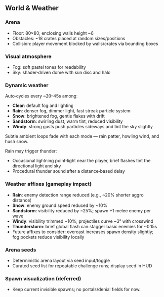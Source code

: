 ## World & Weather

### Arena
- Floor: 80×80; enclosing walls height ~6
- Obstacles: ~18 crates placed at random sizes/positions
- Collision: player movement blocked by walls/crates via bounding boxes

### Visual atmosphere
- Fog: soft pastel tones for readability
- Sky: shader‑driven dome with sun disc and halo

### Dynamic weather
Auto‑cycles every ~20–45s among:
- **Clear**: default fog and lighting
- **Rain**: denser fog, dimmer light, fast streak particle system
- **Snow**: brightened fog, gentle flakes with drift
- **Sandstorm**: swirling dust, warm tint, reduced visibility
- **Windy**: strong gusts push particles sideways and tint the sky slightly

Subtle ambient loops fade with each mode — rain patter, howling wind, and hush snow.

Rain may trigger thunder:
- Occasional lightning point‑light near the player, brief flashes tint the directional light and sky
- Procedural thunder sound after a distance‑based delay

### Weather affixes (gameplay impact)
- **Rain**: enemy detection range reduced (e.g., ~20% shorter aggro distance)
- **Snow**: enemy ground speed reduced by ~10%
- **Sandstorm**: visibility reduced by ~25%; spawn +1 melee enemy per wave
- **Windy**: visibility trimmed ~10%; projectiles curve ~3° with crosswind
- **Thunderstorm**: brief global flash can stagger basic enemies for ~0.15s
- Future affixes to consider: overcast increases spawn density slightly; fog pockets reduce visibility locally

### Arena seeds
- Deterministic arena layout via seed input/toggle
- Curated seed list for repeatable challenge runs; display seed in HUD

### Spawn visualization (deferred)
- Keep current invisible spawns; no portals/denial fields for now.


